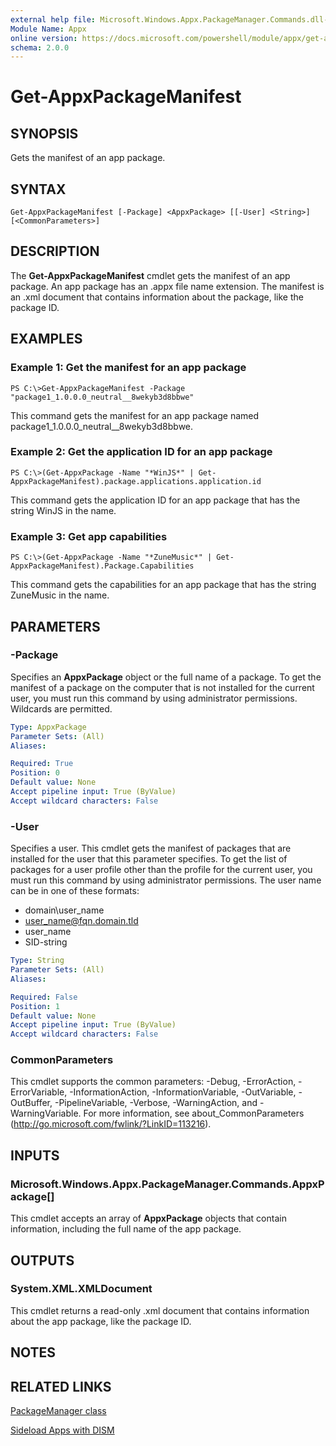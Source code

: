 ```yaml
---
external help file: Microsoft.Windows.Appx.PackageManager.Commands.dll-Help.xml
Module Name: Appx
online version: https://docs.microsoft.com/powershell/module/appx/get-appxpackagemanifest?view=windowsserver2012-ps&wt.mc_id=ps-gethelp
schema: 2.0.0
---
```


# Get-AppxPackageManifest

## SYNOPSIS
Gets the manifest of an app package.

## SYNTAX

```
Get-AppxPackageManifest [-Package] <AppxPackage> [[-User] <String>] [<CommonParameters>]
```

## DESCRIPTION
The **Get-AppxPackageManifest** cmdlet gets the manifest of an app package.
An app package has an .appx file name extension.
The manifest is an .xml document that contains information about the package, like the package ID.

## EXAMPLES

### Example 1: Get the manifest for an app package
```
PS C:\>Get-AppxPackageManifest -Package "package1_1.0.0.0_neutral__8wekyb3d8bbwe"
```

This command gets the manifest for an app package named package1_1.0.0.0_neutral__8wekyb3d8bbwe.

### Example 2: Get the application ID for an app package
```
PS C:\>(Get-AppxPackage -Name "*WinJS*" | Get-AppxPackageManifest).package.applications.application.id
```

This command gets the application ID for an app package that has the string WinJS in the name.

### Example 3: Get app capabilities
```
PS C:\>(Get-AppxPackage -Name "*ZuneMusic*" | Get-AppxPackageManifest).Package.Capabilities
```

This command gets the capabilities for an app package that has the string ZuneMusic in the name.

## PARAMETERS

### -Package
Specifies an **AppxPackage** object or the full name of a package.
To get the manifest of a package on the computer that is not installed for the current user, you must run this command by using administrator permissions.
Wildcards are permitted.

```yaml
Type: AppxPackage
Parameter Sets: (All)
Aliases: 

Required: True
Position: 0
Default value: None
Accept pipeline input: True (ByValue)
Accept wildcard characters: False
```

### -User
Specifies a user.
This cmdlet gets the manifest of packages that are installed for the user that this parameter specifies.
To get the list of packages for a user profile other than the profile for the current user, you must run this command by using administrator permissions.
The user name can be in one of these formats: 

- domain\user_name
- user_name@fqn.domain.tld
- user_name
- SID-string

```yaml
Type: String
Parameter Sets: (All)
Aliases: 

Required: False
Position: 1
Default value: None
Accept pipeline input: True (ByValue)
Accept wildcard characters: False
```

### CommonParameters
This cmdlet supports the common parameters: -Debug, -ErrorAction, -ErrorVariable, -InformationAction, -InformationVariable, -OutVariable, -OutBuffer, -PipelineVariable, -Verbose, -WarningAction, and -WarningVariable. For more information, see about_CommonParameters (http://go.microsoft.com/fwlink/?LinkID=113216).

## INPUTS

### Microsoft.Windows.Appx.PackageManager.Commands.AppxPackage[]
This cmdlet accepts an array of **AppxPackage** objects that contain information, including the full name of the app package.

## OUTPUTS

### System.XML.XMLDocument
This cmdlet returns a read-only .xml document that contains information about the app package, like the package ID.

## NOTES

## RELATED LINKS

[PackageManager class](https://go.microsoft.com/fwlink/?LinkId=245447)

[Sideload Apps with DISM](https://go.microsoft.com/fwlink/?LinkID=231020)

